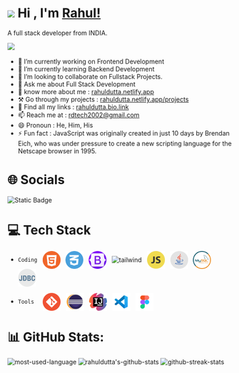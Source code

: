 # <img src="https://github.com/TheDudeThatCode/TheDudeThatCode/blob/master/Assets/Hi.gif" width="29"> Hi , I'm [Rahul!](https://rahuldutta.bio.link/)

A full stack developer from INDIA.

![](https://komarev.com/ghpvc/?username=irahuldutta02&style=for-the-badge)

- 🔭 I’m currently working on Frontend Development
- 🌱 I’m currently learning Backend Development
- 👯 I’m looking to collaborate on Fullstack Projects.
- 💬 Ask me about Full Stack Development
- 🤵 know more about me : [rahuldutta.netlify.app](https://rahuldutta.netlify.app/)
- ⚒️ Go through my projects : [rahuldutta.netlify.app/projects](https://rahuldutta.netlify.app/projects/)
- 🔗 Find all my links : [rahuldutta.bio.link](https://rahuldutta.bio.link/)
- 📫 Reach me at : rdtech2002@gmail.com
- 😄 Pronoun : He, Him, His
- ⚡ Fun fact : JavaScript was originally created in just 10 days by Brendan Eich, who was under pressure to create a new scripting language for the Netscape browser in 1995.

# 🌐 Socials
<!-- <a href="https://rahuldutta.bio.link/" target="blank"><img align="center" src="https://raw.githubusercontent.com/irahuldutta02/dynamic-images/main/persons/rahul-dutta-profile-pic-rounded-2.png" alt="rahuldutta.bio.link" height="40" width="40" /></a>&nbsp;&nbsp;
<a href="https://linkedin.com/in/irahuldutta02" target="blank"><img align="center" src="https://github.com/irahuldutta02/dynamic-images/blob/main/icons/linkedin-icon-round.png?raw=true" alt="irahuldutta02" height="40" width="40" /></a>&nbsp;&nbsp;
<a href="https://rahuldutta.hashnode.dev/" target="blank"><img align="center" src="https://github.com/irahuldutta02/dynamic-images/blob/main/icons/hashnode-icon-round.png?raw=true" alt="irahuldutta02" height="40" width="40" /></a>&nbsp;&nbsp;
<a href="https://twitter.com/irahuldutta02" target="blank"><img align="center" src="https://github.com/irahuldutta02/dynamic-images/blob/main/icons/twitter-icon-round.png?raw=true" alt="irahuldutta02" height="40" width="40" /></a>&nbsp;&nbsp;
<a href="https://instagram.com/irahuldutta02" target="blank"><img align="center" src="https://github.com/irahuldutta02/dynamic-images/blob/main/icons/instagram-icon-round.png?raw=true" alt="irahuldutta02" height="40" width="40" /></a>&nbsp;&nbsp;
<a href="https://facebook.com/irahuldutta02" target="blank"><img align="center" src="https://github.com/irahuldutta02/dynamic-images/blob/main/icons/facebook-icon-round.png?raw=true" alt="irahuldutta02" height="40" width="40" /></a>&nbsp;&nbsp; -->

![Static Badge](https://img.shields.io/badge/BioLink-default?style=social&logo=biolink&logoColor=default&labelColor=default&color=default&link=https%3A%2F%2Frahuldutta.bio.link%2F)



<!-- leet code icon
<a href="https://www.leetcode.com/irahuldutta02" target="blank"><img align="center" src="https://github.com/irahuldutta02/dynamic-images/blob/main/icons/leetcode-icon-round.png?raw=true" alt="irahuldutta02" height="40" width="40" /></a>&nbsp;&nbsp;
-->

# 💻 Tech Stack

- `Coding` &nbsp; <img align="center" src="https://github.com/irahuldutta02/dynamic-images/blob/main/icons/html5-icon-round.png?raw=true" alt="html5" width="40" height="40"/>&nbsp;&nbsp;
<img align="center" src="https://github.com/irahuldutta02/dynamic-images/blob/main/icons/css3-icon-round.png?raw=true" alt="css3" width="40" height="40"/>&nbsp;&nbsp;
<img align="center" src="https://github.com/irahuldutta02/dynamic-images/blob/main/icons/bootstrap-icon-round.png?raw=true" alt="bootstrap" width="40" height="40"/>&nbsp;&nbsp;
<img align="center" src="https://i.postimg.cc/kX5n7TQg/tailwind-icon-rounded.png" alt="tailwind" width="40" height="40"/>&nbsp;&nbsp;
<img align="center" src="https://github.com/irahuldutta02/dynamic-images/blob/main/icons/javascript-icon-round.png?raw=true" alt="javascript" width="40" height="40"/>&nbsp;&nbsp;
<img align="center" src="https://github.com/irahuldutta02/dynamic-images/blob/main/icons/java-icon-round.png?raw=true" alt="java" width="40" height="40"/>&nbsp;&nbsp;
<img align="center" src="https://github.com/irahuldutta02/dynamic-images/blob/main/icons/mysql-icon-round.png?raw=true" alt="mysql" width="40" height="40"/>&nbsp;&nbsp;
<img align="center" src="https://github.com/irahuldutta02/dynamic-images/blob/main/icons/javajdbc-icon-round.png?raw=true" alt="java-jdbc" width="40" height="40"/>&nbsp;&nbsp;

- `Tools` &nbsp;&nbsp;&nbsp;  <img align="center" src="https://github.com/irahuldutta02/dynamic-images/blob/main/icons/git-icon-round.png?raw=true" alt="git" width="40" height="40"/>&nbsp;&nbsp;
<img align="center" src="https://github.com/irahuldutta02/dynamic-images/blob/main/icons/eclipse-icon-round.png?raw=true" alt="eclipse" width="40" height="40"/>&nbsp;&nbsp;
<img align="center" src="https://github.com/irahuldutta02/dynamic-images/blob/main/icons/intelijidea-icon-round.png?raw=true" alt="intelijidea" width="40" height="40"/>&nbsp;&nbsp;
<img align="center" src="https://github.com/irahuldutta02/dynamic-images/blob/main/icons/vscode-icon-round.png?raw=true" alt="vscode" width="40" height="40"/>&nbsp;&nbsp;
<img align="center" src="https://github.com/irahuldutta02/dynamic-images/blob/main/icons/figma-icon-round.png?raw=true" alt="figma" width="40" height="40"/>&nbsp;&nbsp;

# 📊 GitHub Stats:

<img src="https://github-readme-stats.vercel.app/api/top-langs/?username=irahuldutta02&theme=radical&hide_border=false&include_all_commits=true&count_private=true&layout=compact" alt="most-used-language" width="100%" height="215px">

<img src="https://github-readme-stats.vercel.app/api?username=irahuldutta02&theme=radical&hide_border=false&include_all_commits=true&count_private=true" alt="rahuldutta's-github-stats" width="100%" height="170px">

<img src="https://github-readme-streak-stats.herokuapp.com/?user=irahuldutta02&theme=radical" alt="github-streak-stats" width="100%" height="155px">
